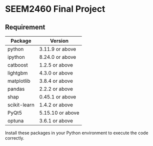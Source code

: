 # SEEM2460 Final Project

## Requirement

| Package      | Version          |
| ------------ | ---------------- |
| python       | 3.11.9 or above  |
| ipython      | 8.24.0 or above  |
| catboost     | 1.2.5 or above   |
| lightgbm     | 4.3.0 or above   |
| matplotlib   | 3.8.4 or above   |
| pandas       | 2.2.2 or above   |
| shap         | 0.45.1 or above  |
| scikit-learn | 1.4.2 or above   |
| PyQt5        | 5.15.10 or above |
| optuna       | 3.6.1 or above   |

Install these packages in your Python environment to execute the code correctly.
